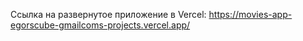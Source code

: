 Ссылка на развернутое приложение в Vercel: https://movies-app-egorscube-gmailcoms-projects.vercel.app/
